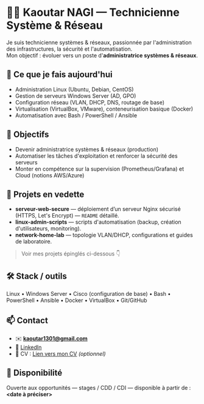 # 👩‍💻 Kaoutar NAGI — Technicienne Système & Réseau
Je suis technicienne systèmes & réseaux, passionnée par l'administration des infrastructures, la sécurité et l'automatisation.  
Mon objectif : évoluer vers un poste d'**administratrice systèmes & réseaux**.

## 🔎 Ce que je fais aujourd'hui
- Administration Linux (Ubuntu, Debian, CentOS)
- Gestion de serveurs Windows Server (AD, GPO)
- Configuration réseau (VLAN, DHCP, DNS, routage de base)
- Virtualisation (VirtualBox, VMware), conteneurisation basique (Docker)
- Automatisation avec Bash / PowerShell / Ansible

## 🚀 Objectifs
- Devenir administratrice systèmes & réseaux (production)
- Automatiser les tâches d'exploitation et renforcer la sécurité des serveurs
- Monter en compétence sur la supervision (Prometheus/Grafana) et Cloud (notions AWS/Azure)

## 📁 Projets en vedette
- **serveur-web-secure** — déploiement d’un serveur Nginx sécurisé (HTTPS, Let's Encrypt) — `README` détaillé.  
- **linux-admin-scripts** — scripts d'automatisation (backup, création d'utilisateurs, monitoring).  
- **network-home-lab** — topologie VLAN/DHCP, configurations et guides de laboratoire.

> Voir mes projets épinglés ci-dessous 👇

## 🛠️ Stack / outils
Linux • Windows Server • Cisco (configuration de base) • Bash • PowerShell • Ansible • Docker • VirtualBox • Git/GitHub

## 📫 Contact
- ✉️ **kaoutar1301@gmail.com**  
- 🔗 [LinkedIn](https://www.linkedin.com/in/ton-profil)  
- 📄 CV : [Lien vers mon CV](lien_vers_ton_cv.pdf) *(optionnel)*  

## 📌 Disponibilité
Ouverte aux opportunités — stages / CDD / CDI — disponible à partir de : **<date à préciser>**
